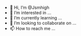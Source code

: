 - 👋 Hi, I’m @Jsmhigh
- 👀 I’m interested in ...
- 🌱 I’m currently learning ...
- 💞️ I’m looking to collaborate on ...
- 📫 How to reach me ...

<!---
Jsmhigh/Jsmhigh is a ✨ special ✨ repository because its `README.md` (this file) appears on your GitHub profile.
You can click the Preview link to take a look at your changes.
--->
